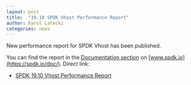 ```yaml
---
layout: post
title:  "19.10 SPDK Vhost Performance Report"
author: Karol Latecki
categories: news
---
```


New performance report for SPDK Vhost has been published.

You can find the report in the [Documentation section](https://spdk.io/doc/) on [www.spdk.io](https://spdk.io/doc/).
Direct link:
- [SPDK 19.10 Vhost Performance Report](https://review.spdk.io/download/performance-reports/SPDK_vhost_perf_report_1910.pdf)
